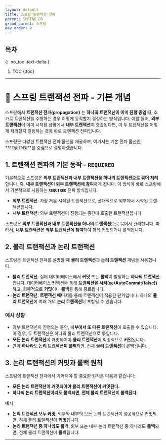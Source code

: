```yaml
---
layout: default
title: 스프링 트랜잭션 전파
parent: SPRING DB
grand_parent: 스프링
nav_order: 8
---
```


## 목차
{: .no_toc .text-delta }

1. TOC
{:toc}

---

# 🚫 스프링 트랜잭션 전파 - 기본 개념

스프링에서 **트랜잭션 전파(propagation)** 는 **하나의 트랜잭션이 이미 진행 중일 때**, 추가로 트랜잭션을 수행하는 경우 어떻게 동작할지 결정하는 방식입니다. 예를 들어, **외부 트랜잭션**이 이미 시작된 상황에서 **내부 트랜잭션**이 호출된다면, 이 두 트랜잭션을 어떻게 처리할지 결정하는 것이 바로 트랜잭션 전파입니다.

스프링은 다양한 트랜잭션 전파 옵션을 제공하며, 여기서는 기본 전파 옵션인 **`REQUIRED`**를 중심으로 설명하겠습니다.

## 1. 트랜잭션 전파의 기본 동작 - `REQUIRED`

기본적으로 스프링은 **외부 트랜잭션과 내부 트랜잭션을 하나의 트랜잭션으로 묶어 처리**합니다. 즉, **내부 트랜잭션이 외부 트랜잭션에 참여**하게 됩니다. 이 방식이 바로 스프링에서 기본적으로 사용하는 **`REQUIRED`** 전파 방식입니다.

- **외부 트랜잭션**: 가장 처음 시작된 트랜잭션으로, 상대적으로 외부에서 시작된 트랜잭션입니다.
- **내부 트랜잭션**: 외부 트랜잭션이 진행되는 중간에 호출된 트랜잭션입니다.

스프링은 **외부 트랜잭션과 내부 트랜잭션을 하나의 트랜잭션**으로 묶어서 관리합니다. 따라서, **내부 트랜잭션은 외부 트랜잭션에 참여**하여 함께 커밋되거나 롤백됩니다.

## 2. 물리 트랜잭션과 논리 트랜잭션

스프링은 트랜잭션 전파를 설명할 때 **물리 트랜잭션**과 **논리 트랜잭션** 개념을 사용합니다.

- **물리 트랜잭션**: 실제 데이터베이스에서 **커밋** 또는 **롤백**이 발생하는 **하나의 트랜잭션**입니다. 데이터베이스 커넥션을 통해 **트랜잭션을 시작(setAutoCommit(false))** 하고, 최종적으로 **커밋**이나 **롤백**을 통해 종료됩니다.
- **논리 트랜잭션**: **트랜잭션 매니저**를 통해 트랜잭션이 적용된 단위입니다. 하나의 **물리 트랜잭션**에 여러 개의 **논리 트랜잭션**이 포함될 수 있습니다.

### 예시 상황

- 외부 트랜잭션이 진행되는 동안, **내부에서 또 다른 트랜잭션**이 호출될 수 있습니다. 이 경우, 두 트랜잭션은 하나의 물리 트랜잭션으로 묶입니다.
- **모든 논리 트랜잭션**이 커밋되어야 **물리 트랜잭션**이 최종적으로 **커밋**됩니다.
- 만약 **하나라도 논리 트랜잭션이 롤백**되면, 전체 **물리 트랜잭션**이 롤백됩니다.

## 3. 논리 트랜잭션의 커밋과 롤백 원칙

스프링의 트랜잭션 전파에서 기억해야 할 중요한 원칙은 다음과 같습니다:

- **모든 논리 트랜잭션이 커밋되어야 물리 트랜잭션이 커밋된다.**
- **하나의 논리 트랜잭션이라도 롤백되면, 전체 물리 트랜잭션이 롤백된다.**

예시

- **논리 트랜잭션 모두 커밋**: 외부와 내부의 모든 논리 트랜잭션이 성공적으로 커밋되면, 전체 물리 트랜잭션이 **커밋**됩니다.
- **논리 트랜잭션 중 하나라도 롤백**: 외부 또는 내부 논리 트랜잭션 중 하나라도 **롤백**되면, 전체 물리 트랜잭션이 **롤백**됩니다.

---
